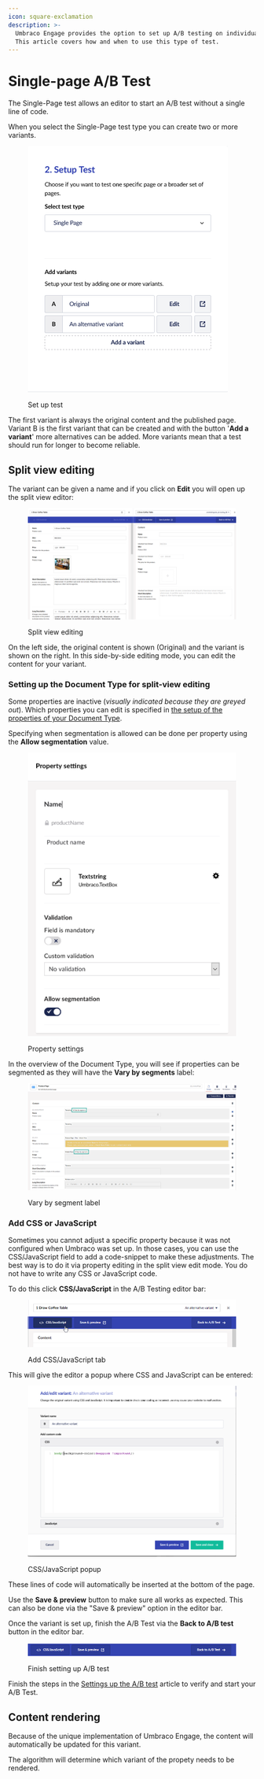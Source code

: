 ```yaml
---
icon: square-exclamation
description: >-
  Umbraco Engage provides the option to set up A/B testing on individual pages.
  This article covers how and when to use this type of test.
---
```


# Single-page A/B Test

The Single-Page test allows an editor to start an A/B test without a single line of code.

When you select the Single-Page test type you can create two or more variants.

<figure><img src="../../../.gitbook/assets/image (5) (1).png" alt="Set up test"><figcaption><p>Set up test</p></figcaption></figure>

The first variant is always the original content and the published page. Variant B is the first variant that can be created and with the button '**Add a variant**' more alternatives can be added. More variants mean that a test should run for longer to become reliable.

## Split view editing

The variant can be given a name and if you click on **Edit** you will open up the split view editor:

<figure><img src="../../../.gitbook/assets/image (6).png" alt="Split view editing"><figcaption><p>Split view editing</p></figcaption></figure>

On the left side, the original content is shown (Original) and the variant is shown on the right. In this side-by-side editing mode, you can edit the content for your variant.

### Setting up the Document Type for split-view editing

Some properties are inactive (_visually indicated because they are greyed out_). Which properties you can edit is specified in [the setup of the properties of your Document Type](https://docs.umbraco.com/umbraco-cms/fundamentals/data/defining-content).

Specifying when segmentation is allowed can be done per property using the **Allow segmentation** value.

<figure><img src="../../../.gitbook/assets/image (7).png" alt="Property settings"><figcaption><p>Property settings</p></figcaption></figure>

In the overview of the Document Type, you will see if properties can be segmented as they will have the **Vary by segments** label:

<figure><img src="../../../.gitbook/assets/image (8).png" alt="Vary by segment label"><figcaption><p>Vary by segment label</p></figcaption></figure>

### Add CSS or JavaScript

Sometimes you cannot adjust a specific property because it was not configured when Umbraco was set up. In those cases, you can use the CSS/JavaScript field to add a code-snippet to make these adjustments. The best way is to do it via property editing in the split view edit mode. You do not have to write any CSS or JavaScript code.

To do this click **CSS/JavaScript** in the A/B Testing editor bar:

<figure><img src="../../../.gitbook/assets/image (10).png" alt="Add CSS/JavaScript tab"><figcaption><p>Add CSS/JavaScript tab</p></figcaption></figure>

This will give the editor a popup where CSS and JavaScript can be entered:

<figure><img src="../../../.gitbook/assets/image (9).png" alt="CSS/JavaScript popup"><figcaption><p>CSS/JavaScript popup</p></figcaption></figure>

These lines of code will automatically be inserted at the bottom of the page.

Use the **Save & preview** button to make sure all works as expected. This can also be done via the "Save & preview" option in the editor bar.

Once the variant is set up, finish the A/B Test via the **Back to A/B test** button in the editor bar.

<figure><img src="../../../.gitbook/assets/image (11).png" alt="Finish setting up A/B test"><figcaption><p>Finish setting up A/B test</p></figcaption></figure>

Finish the steps in the [Settings up the A/B test](../setting-up-the-ab-test.md) article to verify and start your A/B Test.

## Content rendering

Because of the unique implementation of Umbraco Engage, the content will automatically be updated for this variant.

The algorithm will determine which variant of the propety needs to be rendered.
